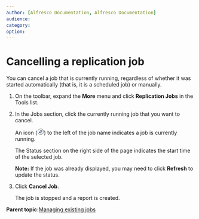 ```yaml
---
author: [Alfresco Documentation, Alfresco Documentation]
audience: 
category: 
option: 
---
```


# Cancelling a replication job

You can cancel a job that is currently running, regardless of whether it was started automatically \(that is, it is a scheduled job\) or manually.

1.  On the toolbar, expand the **More** menu and click **Replication Jobs** in the Tools list.

2.  In the Jobs section, click the currently running job that you want to cancel.

    An icon \(![Job in Progress icon](../images/admin-job-run.png)\) to the left of the job name indicates a job is currently running.

    The Status section on the right side of the page indicates the start time of the selected job.

    **Note:** If the job was already displayed, you may need to click **Refresh** to update the status.

3.  Click **Cancel Job**.

    The job is stopped and a report is created.


**Parent topic:**[Managing existing jobs](../concepts/adminconsole-replication-manage.md)

